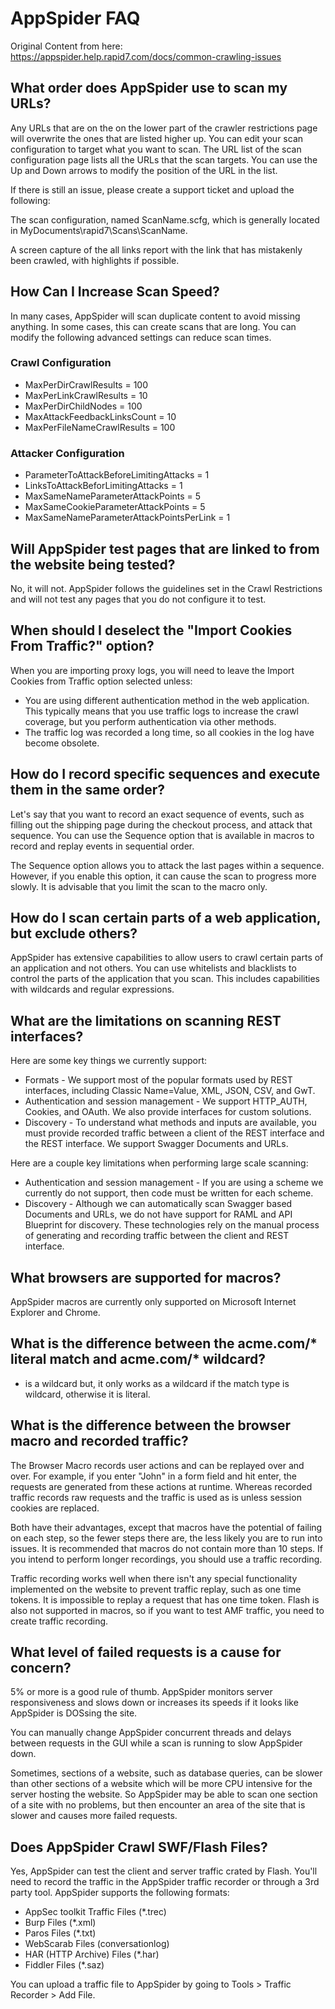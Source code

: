 # AppSpider FAQ

Original Content from here: https://appspider.help.rapid7.com/docs/common-crawling-issues

## What order does AppSpider use to scan my URLs?
Any URLs that are on the on the lower part of the crawler restrictions page will overwrite the ones that are listed higher up. You can edit your scan configuration to target what you want to scan. The URL list of the scan configuration page lists all the URLs that the scan targets. You can use the Up and Down arrows to modify the position of the URL in the list.

If there is still an issue, please create a support ticket and upload the following:

The scan configuration, named ScanName.scfg, which is generally located in MyDocuments\rapid7\Scans\ScanName.

A screen capture of the all links report with the link that has mistakenly been crawled, with highlights if possible.



## How Can I Increase Scan Speed?
In many cases, AppSpider will scan duplicate content to avoid missing anything. In some cases, this can create scans that are long. You can modify the following advanced settings can reduce scan times.

### Crawl Configuration
- MaxPerDirCrawlResults = 100
- MaxPerLinkCrawlResults = 10
- MaxPerDirChildNodes = 100
- MaxAttackFeedbackLinksCount = 10
- MaxPerFileNameCrawlResults = 100

### Attacker Configuration
- ParameterToAttackBeforeLimitingAttacks = 1
- LinksToAttackBeforLimitingAttacks = 1
- MaxSameNameParameterAttackPoints = 5
- MaxSameCookieParameterAttackPoints = 5
- MaxSameNameParameterAttackPointsPerLink = 1

## Will AppSpider test pages that are linked to from the website being tested?
No, it will not. AppSpider follows the guidelines set in the Crawl Restrictions and will not test any pages that you do not configure it to test.

## When should I deselect the "Import Cookies From Traffic?" option?
When you are importing proxy logs, you will need to leave the Import Cookies from Traffic option selected unless:

- You are using different authentication method in the web application. This typically means that you use traffic logs to increase the crawl coverage, but you perform authentication via other methods.
- The traffic log was recorded a long time, so all cookies in the log have become obsolete.

## How do I record specific sequences and execute them in the same order?
Let's say that you want to record an exact sequence of events, such as filling out the shipping page during the checkout process, and attack that sequence. You can use the Sequence option that is available in macros to record and replay events in sequential order.

The Sequence option allows you to attack the last pages within a sequence. However, if you enable this option, it can cause the scan to progress more slowly. It is advisable that you limit the scan to the macro only.

## How do I scan certain parts of a web application, but exclude others?
AppSpider has extensive capabilities to allow users to crawl certain parts of an application and not others. You can use whitelists and blacklists to control the parts of the application that you scan. This includes capabilities with wildcards and regular expressions.

## What are the limitations on scanning REST interfaces?
Here are some key things we currently support:
- Formats - We support most of the popular formats used by REST interfaces, including Classic Name=Value, XML, JSON, CSV, and GwT.
- Authentication and session management - We support HTTP_AUTH, Cookies, and OAuth. We also provide interfaces for custom solutions.
- Discovery - To understand what methods and inputs are available, you must provide recorded traffic between a client of the REST interface and the REST interface. We support Swagger Documents and URLs.

Here are a couple key limitations when performing large scale scanning:
- Authentication and session management - If you are using a scheme we currently do not support, then code must be written for each scheme.
- Discovery - Although we can automatically scan Swagger based Documents and URLs, we do not have support for RAML and API Blueprint for discovery. These technologies rely on the manual process of generating and recording traffic between the client and REST interface.

## What browsers are supported for macros?
AppSpider macros are currently only supported on Microsoft Internet Explorer and Chrome.

## What is the difference between the acme.com/* literal match and acme.com/* wildcard?
* is a wildcard but, it only works as a wildcard if the match type is wildcard, otherwise it is literal.

## What is the difference between the browser macro and recorded traffic?
The Browser Macro records user actions and can be replayed over and over. For example, if you enter "John" in a form field and hit enter, the requests are generated from these actions at runtime. Whereas recorded traffic records raw requests and the traffic is used as is unless session cookies are replaced.

Both have their advantages, except that macros have the potential of failing on each step, so the fewer steps there are, the less likely you are to run into issues. It is recommended that macros do not contain more than 10 steps. If you intend to perform longer recordings, you should use a traffic recording.

Traffic recording works well when there isn't any special functionality implemented on the website to prevent traffic replay, such as one time tokens. It is impossible to replay a request that has one time token. Flash is also not supported in macros, so if you want to test AMF traffic, you need to create traffic recording.

## What level of failed requests is a cause for concern?
5% or more is a good rule of thumb. AppSpider monitors server responsiveness and slows down or increases its speeds if it looks like AppSpider is DOSsing the site.

You can manually change AppSpider concurrent threads and delays between requests in the GUI while a scan is running to slow AppSpider down.

Sometimes, sections of a website, such as database queries, can be slower than other sections of a website which will be more CPU intensive for the server hosting the website. So AppSpider may be able to scan one section of a site with no problems, but then encounter an area of the site that is slower and causes more failed requests.

## Does AppSpider Crawl SWF/Flash Files?
Yes, AppSpider can test the client and server traffic crated by Flash. You'll need to record the traffic in the AppSpider traffic recorder or through a 3rd party tool. AppSpider supports the following formats:
- AppSec toolkit Traffic Files (*.trec)
- Burp Files (*.xml)
- Paros Files (*.txt)
- WebScarab Files (conversationlog)
- HAR (HTTP Archive) Files (*.har)
- Fiddler Files (*.saz)

You can upload a traffic file to AppSpider by going to Tools > Traffic Recorder > Add File.
